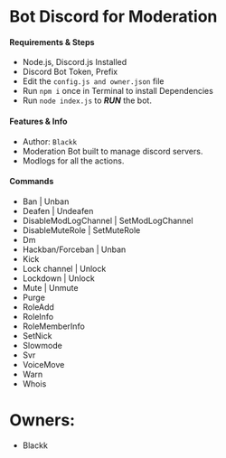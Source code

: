 # Bot Discord for Moderation

#### Requirements & Steps
* Node.js, Discord.js Installed
* Discord Bot Token, Prefix
* Edit the `config.js and owner.json` file
* Run `npm i` once in Terminal to install Dependencies
* Run `node index.js` to ***RUN*** the bot.

#### Features & Info
* Author: `Blackk`
* Moderation Bot built to manage discord servers.
* Modlogs for all the actions.

#### Commands
* Ban | Unban
* Deafen | Undeafen
* DisableModLogChannel | SetModLogChannel
* DisableMuteRole | SetMuteRole
* Dm 
* Hackban/Forceban | Unban
* Kick
* Lock channel | Unlock
* Lockdown | Unlock
* Mute | Unmute
* Purge
* RoleAdd
* RoleInfo
* RoleMemberInfo
* SetNick
* Slowmode
* Svr
* VoiceMove
* Warn
* Whois

# Owners:
 * Blackk
